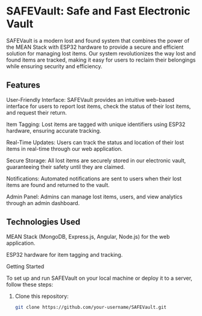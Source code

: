 # SAFEVault: Safe and Fast Electronic Vault

SAFEVault is a modern lost and found system that combines the power of the MEAN Stack with ESP32 hardware to provide a secure and efficient solution for managing lost items. Our system revolutionizes the way lost and found items are tracked, making it easy for users to reclaim their belongings while ensuring security and efficiency.

## Features

User-Friendly Interface: SAFEVault provides an intuitive web-based interface for users to report lost items, check the status of their lost items, and request their return.

Item Tagging: Lost items are tagged with unique identifiers using ESP32 hardware, ensuring accurate tracking.

Real-Time Updates: Users can track the status and location of their lost items in real-time through our web application.

Secure Storage: All lost items are securely stored in our electronic vault, guaranteeing their safety until they are claimed.

Notifications: Automated notifications are sent to users when their lost items are found and returned to the vault.

Admin Panel: Admins can manage lost items, users, and view analytics through an admin dashboard.

## Technologies Used

MEAN Stack (MongoDB, Express.js, Angular, Node.js) for the web application.

ESP32 hardware for item tagging and tracking.

Getting Started

To set up and run SAFEVault on your local machine or deploy it to a server, follow these steps:

1. Clone this repository:

   ```bash
   git clone https://github.com/your-username/SAFEVault.git

